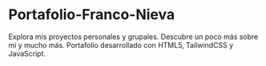 # Portafolio-Franco-Nieva
Explora mis proyectos personales y grupales. Descubre un poco más sobre mi y mucho más. Portafolio desarrollado con HTML5, TailwindCSS y JavaScript.

